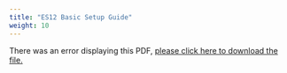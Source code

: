 ```yaml
---
title: "ES12 Basic Setup Guide"
weight: 10
---
```


<object data="https://www.truenas.com/docs/files/ES12BSGv1_7.pdf" type="application/pdf" width="95%" height="1000">
  There was an error displaying this PDF, <a href="https://www.truenas.com/docs/files/ES12BSGv1_7.pdf">please click here to download the file.</a>
</object>

